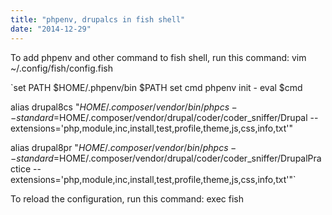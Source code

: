 ```yaml
---
title: "phpenv, drupalcs in fish shell"
date: "2014-12-29"
---
```


To add phpenv and other command to fish shell, run this command: vim ~/.config/fish/config.fish

`set PATH $HOME/.phpenv/bin $PATH set cmd phpenv init - eval $cmd

alias drupal8cs "$HOME/.composer/vendor/bin/phpcs --standard=$HOME/.composer/vendor/drupal/coder/coder_sniffer/Drupal --extensions='php,module,inc,install,test,profile,theme,js,css,info,txt'"

alias drupal8pr "$HOME/.composer/vendor/bin/phpcs --standard=$HOME/.composer/vendor/drupal/coder/coder_sniffer/DrupalPractice --extensions='php,module,inc,install,test,profile,theme,js,css,info,txt'"`

To reload the configuration, run this command: exec fish

